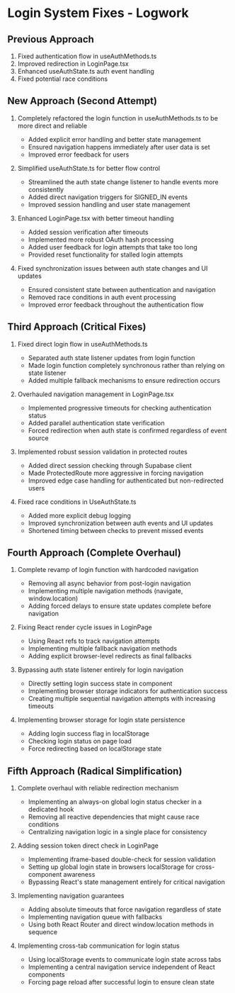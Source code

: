
# Login System Fixes - Logwork

## Previous Approach
1. Fixed authentication flow in useAuthMethods.ts
2. Improved redirection in LoginPage.tsx
3. Enhanced useAuthState.ts auth event handling
4. Fixed potential race conditions

## New Approach (Second Attempt)
1. Completely refactored the login function in useAuthMethods.ts to be more direct and reliable
   - Added explicit error handling and better state management
   - Ensured navigation happens immediately after user data is set
   - Improved error feedback for users

2. Simplified useAuthState.ts for better flow control
   - Streamlined the auth state change listener to handle events more consistently
   - Added direct navigation triggers for SIGNED_IN events
   - Improved session handling and user state management

3. Enhanced LoginPage.tsx with better timeout handling
   - Added session verification after timeouts
   - Implemented more robust OAuth hash processing
   - Added user feedback for login attempts that take too long
   - Provided reset functionality for stalled login attempts

4. Fixed synchronization issues between auth state changes and UI updates
   - Ensured consistent state between authentication and navigation
   - Removed race conditions in auth event processing
   - Improved error feedback throughout the authentication flow

## Third Approach (Critical Fixes)
1. Fixed direct login flow in useAuthMethods.ts
   - Separated auth state listener updates from login function
   - Made login function completely synchronous rather than relying on state listener
   - Added multiple fallback mechanisms to ensure redirection occurs

2. Overhauled navigation management in LoginPage.tsx
   - Implemented progressive timeouts for checking authentication status
   - Added parallel authentication state verification
   - Forced redirection when auth state is confirmed regardless of event source

3. Implemented robust session validation in protected routes
   - Added direct session checking through Supabase client
   - Made ProtectedRoute more aggressive in forcing navigation
   - Improved edge case handling for authenticated but non-redirected users

4. Fixed race conditions in UseAuthState.ts
   - Added more explicit debug logging
   - Improved synchronization between auth events and UI updates
   - Shortened timing between checks to prevent missed events

## Fourth Approach (Complete Overhaul)
1. Complete revamp of login function with hardcoded navigation
   - Removing all async behavior from post-login navigation
   - Implementing multiple navigation methods (navigate, window.location)
   - Adding forced delays to ensure state updates complete before navigation

2. Fixing React render cycle issues in LoginPage
   - Using React refs to track navigation attempts
   - Implementing multiple fallback navigation methods
   - Adding explicit browser-level redirects as final fallbacks

3. Bypassing auth state listener entirely for login navigation
   - Directly setting login success state in component
   - Implementing browser storage indicators for authentication success
   - Creating multiple sequential navigation attempts with increasing timeouts

4. Implementing browser storage for login state persistence
   - Adding login success flag in localStorage
   - Checking login status on page load
   - Force redirecting based on localStorage state

## Fifth Approach (Radical Simplification)
1. Complete overhaul with reliable redirection mechanism
   - Implementing an always-on global login status checker in a dedicated hook
   - Removing all reactive dependencies that might cause race conditions
   - Centralizing navigation logic in a single place for consistency

2. Adding session token direct check in LoginPage
   - Implementing iframe-based double-check for session validation
   - Setting up global login state in browsers localStorage for cross-component awareness
   - Bypassing React's state management entirely for critical navigation

3. Implementing navigation guarantees
   - Adding absolute timeouts that force navigation regardless of state
   - Implementing navigation queue with fallbacks
   - Using both React Router and direct window.location methods in sequence

4. Implementing cross-tab communication for login status
   - Using localStorage events to communicate login state across tabs
   - Implementing a central navigation service independent of React components
   - Forcing page reload after successful login to ensure clean state
